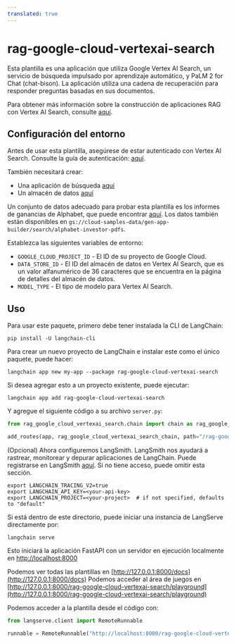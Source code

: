 ```yaml
---
translated: true
---
```


# rag-google-cloud-vertexai-search

Esta plantilla es una aplicación que utiliza Google Vertex AI Search, un servicio de búsqueda impulsado por aprendizaje automático, y PaLM 2 for Chat (chat-bison). La aplicación utiliza una cadena de recuperación para responder preguntas basadas en sus documentos.

Para obtener más información sobre la construcción de aplicaciones RAG con Vertex AI Search, consulte [aquí](https://cloud.google.com/generative-ai-app-builder/docs/enterprise-search-introduction).

## Configuración del entorno

Antes de usar esta plantilla, asegúrese de estar autenticado con Vertex AI Search. Consulte la guía de autenticación: [aquí](https://cloud.google.com/generative-ai-app-builder/docs/authentication).

También necesitará crear:

- Una aplicación de búsqueda [aquí](https://cloud.google.com/generative-ai-app-builder/docs/create-engine-es)
- Un almacén de datos [aquí](https://cloud.google.com/generative-ai-app-builder/docs/create-data-store-es)

Un conjunto de datos adecuado para probar esta plantilla es los informes de ganancias de Alphabet, que puede encontrar [aquí](https://abc.xyz/investor/). Los datos también están disponibles en `gs://cloud-samples-data/gen-app-builder/search/alphabet-investor-pdfs`.

Establezca las siguientes variables de entorno:

* `GOOGLE_CLOUD_PROJECT_ID` - El ID de su proyecto de Google Cloud.
* `DATA_STORE_ID` - El ID del almacén de datos en Vertex AI Search, que es un valor alfanumérico de 36 caracteres que se encuentra en la página de detalles del almacén de datos.
* `MODEL_TYPE` - El tipo de modelo para Vertex AI Search.

## Uso

Para usar este paquete, primero debe tener instalada la CLI de LangChain:

```shell
pip install -U langchain-cli
```

Para crear un nuevo proyecto de LangChain e instalar este como el único paquete, puede hacer:

```shell
langchain app new my-app --package rag-google-cloud-vertexai-search
```

Si desea agregar esto a un proyecto existente, puede ejecutar:

```shell
langchain app add rag-google-cloud-vertexai-search
```

Y agregue el siguiente código a su archivo `server.py`:

```python
from rag_google_cloud_vertexai_search.chain import chain as rag_google_cloud_vertexai_search_chain

add_routes(app, rag_google_cloud_vertexai_search_chain, path="/rag-google-cloud-vertexai-search")
```

(Opcional) Ahora configuremos LangSmith.
LangSmith nos ayudará a rastrear, monitorear y depurar aplicaciones de LangChain.
Puede registrarse en LangSmith [aquí](https://smith.langchain.com/).
Si no tiene acceso, puede omitir esta sección.

```shell
export LANGCHAIN_TRACING_V2=true
export LANGCHAIN_API_KEY=<your-api-key>
export LANGCHAIN_PROJECT=<your-project>  # if not specified, defaults to "default"
```

Si está dentro de este directorio, puede iniciar una instancia de LangServe directamente por:

```shell
langchain serve
```

Esto iniciará la aplicación FastAPI con un servidor en ejecución localmente en
[http://localhost:8000](http://localhost:8000)

Podemos ver todas las plantillas en [http://127.0.0.1:8000/docs](http://127.0.0.1:8000/docs)
Podemos acceder al área de juegos
en [http://127.0.0.1:8000/rag-google-cloud-vertexai-search/playground](http://127.0.0.1:8000/rag-google-cloud-vertexai-search/playground)

Podemos acceder a la plantilla desde el código con:

```python
from langserve.client import RemoteRunnable

runnable = RemoteRunnable("http://localhost:8000/rag-google-cloud-vertexai-search")
```
